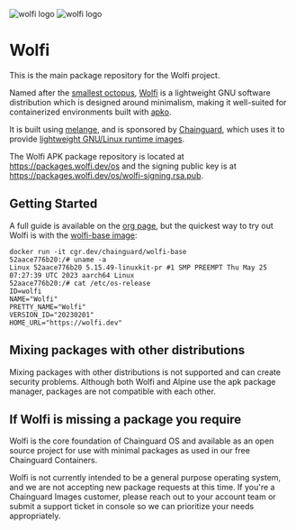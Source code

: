 ![wolfi logo](https://github.com/wolfi-dev/.github/raw/main/profile/wolfi-logo-dark-mode.svg#gh-dark-mode-only)
![wolfi logo](https://github.com/wolfi-dev/.github/raw/main/profile/wolfi-logo-light-mode.svg#gh-light-mode-only)

# Wolfi

This is the main package repository for the Wolfi project.

Named after the [smallest octopus][wiki-ow], [Wolfi][wolfi] is a lightweight GNU
software distribution which is designed around minimalism, making it
well-suited for containerized environments built with [apko][apko].

It is built using [melange][melange], and is sponsored by [Chainguard][cg],
which uses it to provide [lightweight GNU/Linux runtime images][cgi].

   [wiki-ow]: https://en.wikipedia.org/wiki/Octopus_wolfi
   [wolfi]: https://wolfi.dev
   [apko]: https://github.com/chainguard-dev/apko
   [melange]: https://github.com/chainguard-dev/melange
   [cg]: https://chainguard.dev/
   [cgi]: https://chainguard.dev/chainguard-images

The Wolfi APK package repository is located at https://packages.wolfi.dev/os and the signing public key is at https://packages.wolfi.dev/os/wolfi-signing.rsa.pub.

## Getting Started

A full guide is available on the [org page](https://github.com/wolfi-dev), but the quickest way to try out Wolfi is with the
[wolfi-base image](https://github.com/chainguard-images/images/tree/main/images/wolfi-base):

```
docker run -it cgr.dev/chainguard/wolfi-base
52aace776b20:/# uname -a
Linux 52aace776b20 5.15.49-linuxkit-pr #1 SMP PREEMPT Thu May 25 07:27:39 UTC 2023 aarch64 Linux
52aace776b20:/# cat /etc/os-release
ID=wolfi
NAME="Wolfi"
PRETTY_NAME="Wolfi"
VERSION_ID="20230201"
HOME_URL="https://wolfi.dev"
```

## Mixing packages with other distributions

Mixing packages with other distributions is not supported and can create security problems. Although both Wolfi and Alpine use the apk package manager, packages are not compatible with each other.

## If Wolfi is missing a package you require

Wolfi is the core foundation of Chainguard OS and available as an open source project for use with minimal packages as used in our free Chainguard Containers.

Wolfi is not currently intended to be a general purpose operating system, and we are not accepting new package requests at this time. If you're a Chainguard Images customer, please reach out to your account team or submit a support ticket in console so we can prioritize your needs appropriately.
